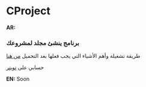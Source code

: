 # CProject

**AR:**
### برنامج ينشئ مجلد لمشروعك


طريقة تشغيلة وأهم الأشياء التي يجب فعلها بعد التحميل [من هنا](https://youtu.be/JyyVMRk-5zY)

حسابي على [تويتر](twitter.com/F14Commander)

**EN:**
Soon
